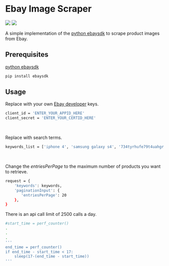 # Ebay Image Scraper
![](https://img.shields.io/badge/Python-3.8.1-blue) ![](https://img.shields.io/badge/ebaysdk%20python-2.2.0-green)


A simple implementation of the [python ebaysdk](https://github.com/timotheus/ebaysdk-python) to scrape product images from Ebay.

## Prerequisites

[python ebaysdk](https://github.com/timotheus/ebaysdk-python)
```sh
pip install ebaysdk
```


## Usage 

Replace with your own [Ebay developer](https://developer.ebay.com/) keys.
```sh
client_id = 'ENTER_YOUR_APPID_HERE'
client_secret = 'ENTER_YOUR_CERTID_HERE'
```
<br />

Replace with search terms.
```sh
keywords_list = ['iphone 4', 'samsung galaxy s4', '734tyrhufe79t4uahgr']
```
<br />


Change the *entriesPerPage* to the maximum number of products you want to retrieve.
```sh
request = {
    'keywords': keywords,
    'paginationInput': {
       'entriesPerPage': 20
    },
}
```

There is an api call limit of 2500 calls a day.
```sh
#start_time = perf_counter()
.
.
.
'''
end_time = perf_counter()
if end_time - start_time < 17:
	sleep(17-(end_time - start_time)) 
'''
```


